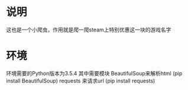 # 说明
这也是一个小爬虫，作用就是爬一爬steam上特别优惠这一块的游戏名字
# 环境
环境需要的Python版本为3.5.4
其中需要模块
BeautifulSoup来解析html (pip install BeautifulSoup)
requests 来请求url (pip install requests)
